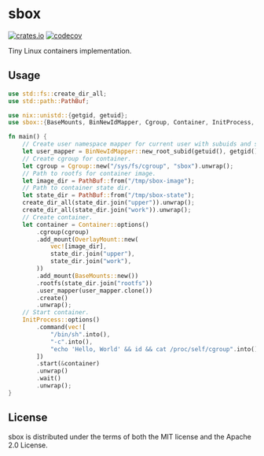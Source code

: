 # sbox

[![crates.io](https://img.shields.io/crates/v/sbox.svg)](https://crates.io/crates/sbox)
[![codecov](https://codecov.io/gh/udovin/sbox/graph/badge.svg?token=rSCoZyJyKV)](https://codecov.io/gh/udovin/sbox)

Tiny Linux containers implementation.

## Usage

```rust
use std::fs::create_dir_all;
use std::path::PathBuf;

use nix::unistd::{getgid, getuid};
use sbox::{BaseMounts, BinNewIdMapper, Cgroup, Container, InitProcess, OverlayMount};

fn main() {
    // Create user namespace mapper for current user with subuids and subgids.
    let user_mapper = BinNewIdMapper::new_root_subid(getuid(), getgid()).unwrap();
    // Create cgroup for container.
    let cgroup = Cgroup::new("/sys/fs/cgroup", "sbox").unwrap();
    // Path to rootfs for container image.
    let image_dir = PathBuf::from("/tmp/sbox-image");
    // Path to container state dir.
    let state_dir = PathBuf::from("/tmp/sbox-state");
    create_dir_all(state_dir.join("upper")).unwrap();
    create_dir_all(state_dir.join("work")).unwrap();
    // Create container.
    let container = Container::options()
        .cgroup(cgroup)
        .add_mount(OverlayMount::new(
            vec![image_dir],
            state_dir.join("upper"),
            state_dir.join("work"),
        ))
        .add_mount(BaseMounts::new())
        .rootfs(state_dir.join("rootfs"))
        .user_mapper(user_mapper.clone())
        .create()
        .unwrap();
    // Start container.
    InitProcess::options()
        .command(vec![
            "/bin/sh".into(),
            "-c".into(),
            "echo 'Hello, World' && id && cat /proc/self/cgroup".into(),
        ])
        .start(&container)
        .unwrap()
        .wait()
        .unwrap();
}
```

## License

sbox is distributed under the terms of both the MIT license and the Apache 2.0 License.
